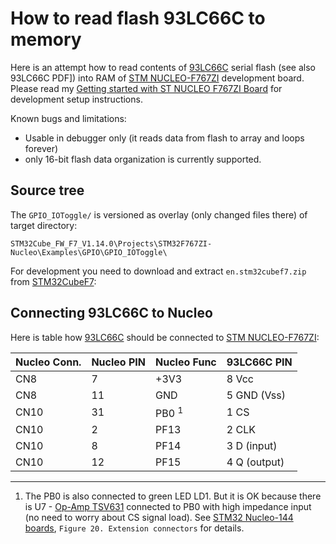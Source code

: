 # How to read flash 93LC66C to memory

Here is an attempt how to read contents
of [93LC66C] serial flash (see also 93LC66C PDF]) into RAM of
[STM NUCLEO-F767ZI] development board.
Please read my [Getting started with ST NUCLEO F767ZI Board]
for development setup instructions.

Known bugs and limitations:
* Usable in debugger only (it reads data from flash to array and loops forever)
* only 16-bit flash data organization is currently supported.

## Source tree

The `GPIO_IOToggle/` is versioned as overlay (only changed files there)
of target directory:

```
STM32Cube_FW_F7_V1.14.0\Projects\STM32F767ZI-Nucleo\Examples\GPIO\GPIO_IOToggle\ 
```

For development you need to download and
extract `en.stm32cubef7.zip` from [STM32CubeF7]:

## Connecting 93LC66C to Nucleo

Here is table how [93LC66C] should be connected to [STM NUCLEO-F767ZI]:

|Nucleo Conn.|Nucleo PIN|Nucleo Func|93LC66C PIN|
|------------|----------|-----------|-----------|
|CN8|7|+3V3|8 Vcc|
|CN8|11|GND|5 GND (Vss)|
|CN10|31|PB0 <sup>1</sup>|1 CS|
|CN10|2|PF13|2 CLK|
|CN10|8|PF14|3 D (input)|
|CN10|12|PF15|4 Q (output)|

-----
 1) The PB0 is also connected to green LED LD1.
    But it is OK because there is U7 -  [Op-Amp TSV631] connected to PB0 with high impedance
    input (no need to worry about CS signal load).
    See [STM32 Nucleo-144 boards], `Figure 20. Extension connectors` for details.


[93LC66C]: https://www.microchip.com/wwwproducts/en/93LC66C
[93LC66C PDF]: http://ww1.microchip.com/downloads/en/DeviceDoc/21795E.pdf
[STM NUCLEO-F767ZI]: https://www.st.com/content/st_com/en/products/evaluation-tools/product-evaluation-tools/mcu-eval-tools/stm32-mcu-eval-tools/stm32-mcu-nucleo/nucleo-f767zi.html
[Getting started with ST NUCLEO F767ZI Board]: https://github.com/hpaluch/hpaluch.github.io/wiki/Getting-started-with-ST-NUCLEO-F767ZI-Board
[STM32CubeF7]: https://www.st.com/en/embedded-software/stm32cubef7.html
[Op-Amp TSV631]: https://www.st.com/en/amplifiers-and-comparators/tsv631.html
[STM32 Nucleo-144 boards]: https://www.st.com/content/ccc/resource/technical/document/user_manual/group0/26/49/90/2e/33/0d/4a/da/DM00244518/files/DM00244518.pdf/jcr:content/translations/en.DM00244518.pdf
